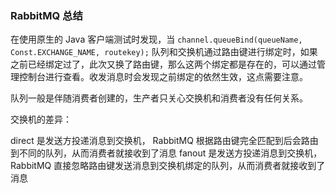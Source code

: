 
### RabbitMQ 总结

在使用原生的 Java 客户端测试时发现，当 `channel.queueBind(queueName, Const.EXCHANGE_NAME, routekey);` 队列和交换机通过路由键进行绑定时，如果之前已经绑定过了，此次又换了路由键，那么这两个绑定都是存在的，可以通过管理控制台进行查看。收发消息时会发现之前绑定的依然生效，这点需要注意。

队列一般是伴随消费者创建的，生产者只关心交换机和消费者没有任何关系。

交换机的差异：

direct 是发送方投递消息到交换机， RabbitMQ 根据路由键完全匹配到后会路由到不同的队列，从而消费者就接收到了消息
fanout 是发送方投递消息到交换机， RabbitMQ 直接忽略路由键发送消息到交换机绑定的队列，从而消费者就接收到了消息